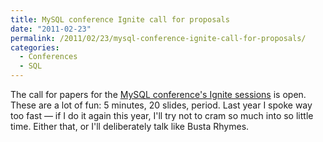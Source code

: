 ```yaml
---
title: MySQL conference Ignite call for proposals
date: "2011-02-23"
permalink: /2011/02/23/mysql-conference-ignite-call-for-proposals/
categories:
  - Conferences
  - SQL
---
```

The call for papers for the [MySQL conference's Ignite sessions][1] is open. These are a lot of fun: 5 minutes, 20 slides, period. Last year I spoke way too fast &#8212; if I do it again this year, I'll try not to cram so much into so little time. Either that, or I'll deliberately talk like Busta Rhymes.

 [1]: https://spreadsheets.google.com/a/tangent.org/viewform?hl=en&#038;ndplr=1&#038;formkey=dFdSRHlnM0pYRnRRTjNOSU1mSG93dlE6MQ#gid=0
